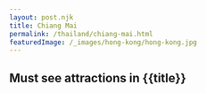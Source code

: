 ```yaml
---
layout: post.njk
title: Chiang Mai
permalink: /thailand/chiang-mai.html
featuredImage: /_images/hong-kong/hong-kong.jpg
---
```

## Must see attractions in {{title}}